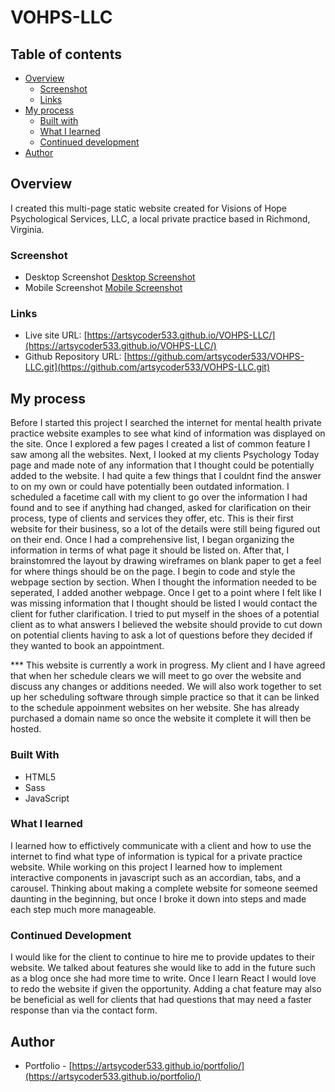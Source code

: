 # VOHPS-LLC

##  Table of contents

- [Overview](#overview)
  - [Screenshot](#screenshot)
  - [Links](#links)
- [My process](#my-process)
  - [Built with](#built-with)
  - [What I learned](#what-i-learned)
  - [Continued development](#continued-development)
- [Author](#author)

## Overview

I created this multi-page static website created for Visions of Hope Psychological Services, LLC, a local private practice based in Richmond, Virginia.

### Screenshot

- Desktop Screenshot [Desktop Screenshot](./assets/images/vohps.png)
- Mobile Screenshot [Mobile Screenshot](./assets/images/vohps_mobile.png)

### Links

- Live site URL: [https://artsycoder533.github.io/VOHPS-LLC/](https://artsycoder533.github.io/VOHPS-LLC/)
- Github Repository URL: [https://github.com/artsycoder533/VOHPS-LLC.git](https://github.com/artsycoder533/VOHPS-LLC.git)

## My process

Before I started this project I searched the internet for mental health private practice website examples to see what kind of information was displayed on the site.  Once I explored a few pages I created a list of common feature I saw among all the websites.  Next, I looked at my clients Psychology Today page and made note of any information that I thought could be potentially added to the website.  I had quite a few things that I couldnt find the answer to on my own or could have potentially been outdated information.  I scheduled a facetime call with my client to go over the information I had found and to see if anything had changed, asked for clarification on their process, type of clients and services they offer, etc.  This is their first website for their business, so a lot of the details were still being figured out on their end.  Once I had a comprehensive list, I began organizing the information in terms of what page it should be listed on.  After that, I brainstomred the layout by drawing wireframes on blank paper to get a feel for where things should be on the page.  I begin to code and style the webpage section by section.  When I thought the information needed to be seperated, I added another webpage.  Once I get to a point where I felt like I was missing information that I thought should be listed I would contact the client for futher clarification.  I tried to put myself in the shoes of a potential client as to what answers I believed the website should provide to cut down on potential clients having to ask a lot of questions before they decided if they wanted to book an appointment.  

*** This website is currently a work in progress.  My client and I have agreed that when her schedule clears we will meet to go over the website and discuss any changes or additions needed.  We will also work together to set up her scheduling software through simple practice so that it can be linked to the schedule appoinment websites on her website.  She has already purchased a domain name so once the website it complete it will then be hosted.

### Built With

- HTML5
- Sass
- JavaScript

### What I learned

I learned how to effictively communicate with a client and how to use the internet to find what type of information is typical for a private practice website.  While working on this project I learned how to implement interactive components in javascript such as an accordian, tabs, and a carousel.  Thinking about making a complete website for someone seemed daunting in the beginning, but once I broke it down into steps and made each step much more manageable.

### Continued Development

I would like for the client to continue to hire me to provide updates to their website.  We talked about features she would like to add in the future such as a blog once she had more time to write.  Once I learn React I would love to redo the website if given the opportunity.  Adding a chat feature may also be beneficial as well for clients that had questions that may need a faster response than via the contact form.  

## Author

- Portfolio - [https://artsycoder533.github.io/portfolio/](https://artsycoder533.github.io/portfolio/)